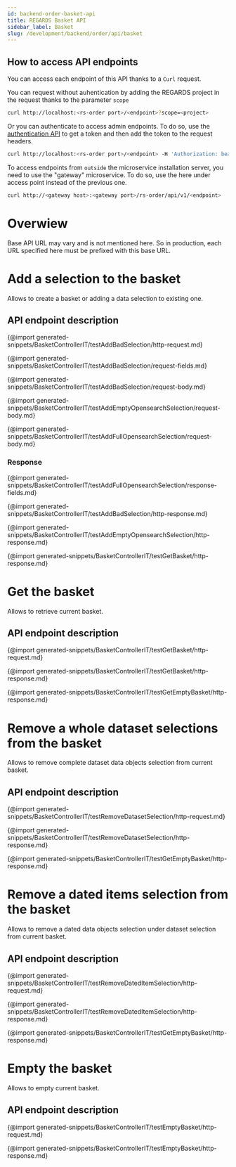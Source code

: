 ```yaml
---
id: backend-order-basket-api
title: REGARDS Basket API
sidebar_label: Basket
slug: /development/backend/order/api/basket
---
```



## How to access API endpoints

You can access each endpoint of this API thanks to a `Curl` request.

You can request without auhentication by adding the REGARDS project in the request thanks to the parameter `scope`
```bash
curl http://localhost:<rs-order port>/<endpoint>?scope=<project>
```
Or you can authenticate to access admin endpoints. To do so, use the [authentication API](../../authentication/api) to get a token and then add the token to the request headers.

```bash
curl http://localhost:<rs-order port>/<endpoint> -H 'Authorization: bearer <token>'
```

To access endpoints from `outside` the microservice installation server, you need to use the "gateway" microservice. To do so, use the here under access point instead of the previous one.

```bash
curl http://<gateway host>:<gateway port>/rs-order/api/v1/<endpoint>
```


# Overwiew

Base API URL may vary and is not mentioned here. So in production, each
URL specified here must be prefixed with this base URL.

# Add a selection to the basket

Allows to create a basket or adding a data selection to existing one.

## API endpoint description

{@import generated-snippets/BasketControllerIT/testAddBadSelection/http-request.md}

{@import generated-snippets/BasketControllerIT/testAddBadSelection/request-fields.md}

{@import generated-snippets/BasketControllerIT/testAddBadSelection/request-body.md}

{@import generated-snippets/BasketControllerIT/testAddEmptyOpensearchSelection/request-body.md}

{@import generated-snippets/BasketControllerIT/testAddFullOpensearchSelection/request-body.md}

### Response

{@import generated-snippets/BasketControllerIT/testAddFullOpensearchSelection/response-fields.md}

{@import generated-snippets/BasketControllerIT/testAddBadSelection/http-response.md}

{@import generated-snippets/BasketControllerIT/testAddEmptyOpensearchSelection/http-response.md}

{@import generated-snippets/BasketControllerIT/testGetBasket/http-response.md}

# Get the basket

Allows to retrieve current basket.

## API endpoint description

{@import generated-snippets/BasketControllerIT/testGetBasket/http-request.md}

{@import generated-snippets/BasketControllerIT/testGetBasket/http-response.md}

{@import generated-snippets/BasketControllerIT/testGetEmptyBasket/http-response.md}

# Remove a whole dataset selections from the basket

Allows to remove complete dataset data objects selection from current
basket.

## API endpoint description

{@import generated-snippets/BasketControllerIT/testRemoveDatasetSelection/http-request.md}

{@import generated-snippets/BasketControllerIT/testRemoveDatasetSelection/http-response.md}

{@import generated-snippets/BasketControllerIT/testGetEmptyBasket/http-response.md}

# Remove a dated items selection from the basket

Allows to remove a dated data objects selection under dataset selection
from current basket.

## API endpoint description

{@import generated-snippets/BasketControllerIT/testRemoveDatedItemSelection/http-request.md}

{@import generated-snippets/BasketControllerIT/testRemoveDatedItemSelection/http-response.md}

{@import generated-snippets/BasketControllerIT/testGetEmptyBasket/http-response.md}

# Empty the basket

Allows to empty current basket.

## API endpoint description

{@import generated-snippets/BasketControllerIT/testEmptyBasket/http-request.md}

{@import generated-snippets/BasketControllerIT/testEmptyBasket/http-response.md}

